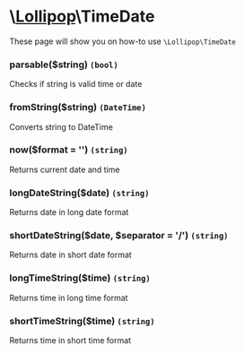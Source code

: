 # \\[Lollipop](https://github.com/jabernardo/lollipop-php)\TimeDate

These page will show you on how-to use ```\Lollipop\TimeDate``` 

### parsable($string) ```(bool)```
Checks if string is valid time or date

### fromString($string) ```(DateTime)```
Converts string to DateTime

### now($format = '') ```(string)```
Returns current date and time

### longDateString($date) ```(string)```
Returns date in long date format

### shortDateString($date, $separator = '/') ```(string)```
Returns date in short date format

### longTimeString($time) ```(string)```
Returns time in long time format

### shortTimeString($time) ```(string)```
Returns time in short time format
